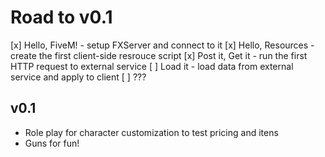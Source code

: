 # Road to v0.1

[x] Hello, FiveM! - setup FXServer and connect to it
[x] Hello, Resources - create the first client-side resrouce script
[x] Post it, Get it - run the first HTTP request to external service
[ ] Load it - load data from external service and apply to client
[ ] ???

## v0.1

- Role play for character customization to test pricing and itens
- Guns for fun!
